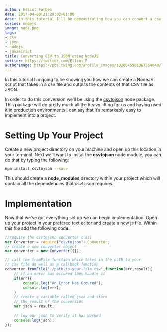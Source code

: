 ```yaml
---
author: Elliot Forbes
date: 2017-04-09T21:29:02+01:00
desc: in this tutorial I'll be demonstrating how you can convert a csv file to JSON using NodeJS
series: nodejs
image: node.png
tags:
- csv
- json
- nodejs
- javascript
title: Converting CSV to JSON using NodeJS
twitter: https://twitter.com/Elliot_F
authorImage: https://pbs.twimg.com/profile_images/1028545501367554048/lzr43cQv_400x400.jpg
---
```


In this tutorial I’m going to be showing you how we can create a NodeJS script that takes in a csv file and outputs the contents of that CSV file as JSON.

In order to do this conversion we’ll be using the <a href="https://www.npmjs.com/package/csvtojson">csvtojson</a> node package. This package will do pretty much all the heavy lifting for us and having used it in production environments I can say that it’s remarkably easy to implement into a project.

# Setting Up Your Project

Create a new project directory on your machine and open up this location in your terminal. Next we’ll want to install the <b>csvtojson</b> node module, you can do that by typing the following: 

```bash
npm install csvtojson --save
```

This should create a <b>node_modules</b> directory within your project which will contain all the dependencies that csvtojson requires.

# Implementation

Now that we’ve got everything set up we can begin implementation. Open up your project in your prefered text editor and create a new js file. Within this file add the following code.

```js
//require the csvtojson converter class 
var Converter = require("csvtojson").Converter;
// create a new converter object
var converter = new Converter({});

// call the fromFile function which takes in the path to your 
// csv file as well as a callback function
converter.fromFile("./path-to-your-file.csv",function(err,result){
    // if an error has occured then handle it
    if(err){
        console.log("An Error Has Occured");
        console.log(err);  
    } 
    // create a variable called json and store
    // the result of the conversion
    var json = result;
    
    // log our json to verify it has worked
    console.log(json);
});
```